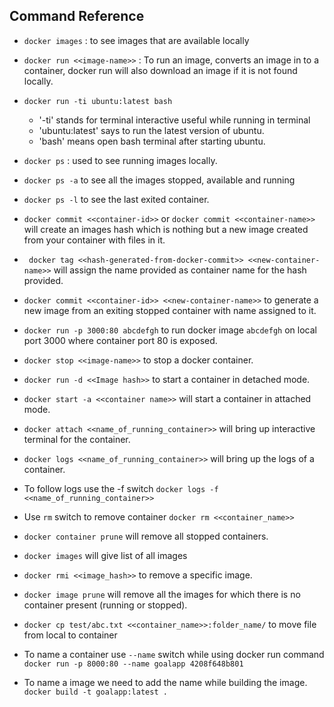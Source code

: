 ## Command Reference

- `docker images` : to see images that are available locally
- `docker run <<image-name>>` : To run an image, converts an image in to a container, docker run will also download an image if it is not found locally.

- `docker run -ti ubuntu:latest bash`

  - '-ti' stands for terminal interactive useful while running in terminal
  - 'ubuntu:latest' says to run the latest version of ubuntu.
  - 'bash' means open bash terminal after starting ubuntu.

- `docker ps` : used to see running images locally.
- `docker ps -a` to see all the images stopped, available and running
- `docker ps -l` to see the last exited container.
- `docker commit <<container-id>>` or `docker commit <<container-name>>` will create an images hash which is nothing but a new image created from your container with files in it.
- ` docker tag <<hash-generated-from-docker-commit>> <<new-container-name>>` will assign the name provided as container name for the hash provided.
- `docker commit <<container-id>> <<new-container-name>>` to generate a new image from an exiting stopped container with name assigned to it.
- `docker run -p 3000:80 abcdefgh` to run docker image `abcdefgh` on local port 3000 where container port 80 is exposed.
- `docker stop <<image-name>>` to stop a docker container.
- `docker run -d <<Image hash>>` to start a container in detached mode.
- `docker start -a <<container name>>` will start a container in attached mode.
- `docker attach <<name_of_running_container>>` will bring up interactive terminal for the container.
- `docker logs <<name_of_running_container>>` will bring up the logs of a container.
- To follow logs use the -f switch `docker logs -f <<name_of_running_container>>`
- Use `rm` switch to remove container `docker rm <<container_name>>`
- `docker container prune` will remove all stopped containers.
- `docker images` will give list of all images
- `docker rmi <<image_hash>>` to remove a specific image.
- `docker image prune` will remove all the images for which there is no container present (running or stopped).
- `docker cp test/abc.txt <<container_name>>:folder_name/` to move file from local to container
- To name a container use `--name` switch while using docker run command ` docker run -p 8000:80 --name goalapp 4208f648b801`
- To name a image we need to add the name while building the image. ` docker build -t goalapp:latest .`
